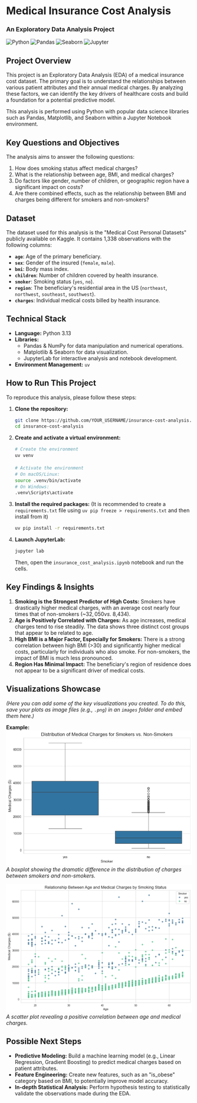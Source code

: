 # Medical Insurance Cost Analysis

### An Exploratory Data Analysis Project

![Python](https://img.shields.io/badge/python-3.11-blue.svg)
![Pandas](https://img.shields.io/badge/pandas-2.2-blue.svg)
![Seaborn](https://img.shields.io/badge/seaborn-0.13-blue.svg)
![Jupyter](https://img.shields.io/badge/jupyter-lab-orange.svg)

## Project Overview

This project is an Exploratory Data Analysis (EDA) of a medical insurance cost dataset. The primary goal is to understand the relationships between various patient attributes and their annual medical charges. By analyzing these factors, we can identify the key drivers of healthcare costs and build a foundation for a potential predictive model.

This analysis is performed using Python with popular data science libraries such as Pandas, Matplotlib, and Seaborn within a Jupyter Notebook environment.

## Key Questions and Objectives

The analysis aims to answer the following questions:
1.  How does smoking status affect medical charges?
2.  What is the relationship between age, BMI, and medical charges?
3.  Do factors like gender, number of children, or geographic region have a significant impact on costs?
4.  Are there combined effects, such as the relationship between BMI and charges being different for smokers and non-smokers?

## Dataset

The dataset used for this analysis is the "Medical Cost Personal Datasets" publicly available on Kaggle. It contains 1,338 observations with the following columns:

*   **`age`**: Age of the primary beneficiary.
*   **`sex`**: Gender of the insured (`female`, `male`).
*   **`bmi`**: Body mass index.
*   **`children`**: Number of children covered by health insurance.
*   **`smoker`**: Smoking status (`yes`, `no`).
*   **`region`**: The beneficiary's residential area in the US (`northeast`, `northwest`, `southeast`, `southwest`).
*   **`charges`**: Individual medical costs billed by health insurance.

## Technical Stack

*   **Language:** Python 3.13
*   **Libraries:**
    *   Pandas & NumPy for data manipulation and numerical operations.
    *   Matplotlib & Seaborn for data visualization.
    *   JupyterLab for interactive analysis and notebook development.
*   **Environment Management:** `uv`

## How to Run This Project

To reproduce this analysis, please follow these steps:

1.  **Clone the repository:**
    ```bash
    git clone https://github.com/YOUR_USERNAME/insurance-cost-analysis.git
    cd insurance-cost-analysis
    ```

2.  **Create and activate a virtual environment:**
    ```bash
    # Create the environment
    uv venv

    # Activate the environment
    # On macOS/Linux:
    source .venv/bin/activate
    # On Windows:
    .venv\Scripts\activate
    ```

3.  **Install the required packages:**
    (It is recommended to create a `requirements.txt` file using `uv pip freeze > requirements.txt` and then install from it)
    ```bash
    uv pip install -r requirements.txt
    ```

4.  **Launch JupyterLab:**
    ```bash
    jupyter lab
    ```
    Then, open the `insurance_cost_analysis.ipynb` notebook and run the cells.

## Key Findings & Insights

1.  **Smoking is the Strongest Predictor of High Costs:** Smokers have drastically higher medical charges, with an average cost nearly four times that of non-smokers (~$32,050 vs. ~$8,434).
2.  **Age is Positively Correlated with Charges:** As age increases, medical charges tend to rise steadily. The data shows three distinct cost groups that appear to be related to age.
3.  **High BMI is a Major Factor, Especially for Smokers:** There is a strong correlation between high BMI (>30) and significantly higher medical costs, particularly for individuals who also smoke. For non-smokers, the impact of BMI is much less pronounced.
4.  **Region Has Minimal Impact:** The beneficiary's region of residence does not appear to be a significant driver of medical costs.

## Visualizations Showcase

*(Here you can add some of the key visualizations you created. To do this, save your plots as image files (e.g., `.png`) in an `images` folder and embed them here.)*

**Example:**
![Smoker Charges Comparison](images/smoker_charges_boxplot.png)
*A boxplot showing the dramatic difference in the distribution of charges between smokers and non-smokers.*

![Age vs Charges Scatter Plot](images/age_charges_scatter.png)
*A scatter plot revealing a positive correlation between age and medical charges.*

## Possible Next Steps

*   **Predictive Modeling:** Build a machine learning model (e.g., Linear Regression, Gradient Boosting) to predict medical charges based on patient attributes.
*   **Feature Engineering:** Create new features, such as an "is_obese" category based on BMI, to potentially improve model accuracy.
*   **In-depth Statistical Analysis:** Perform hypothesis testing to statistically validate the observations made during the EDA.